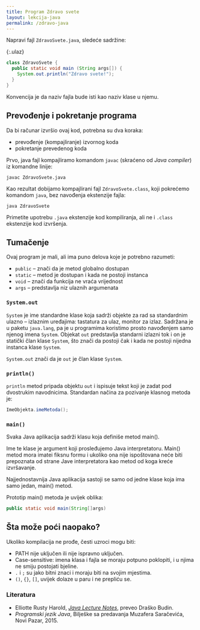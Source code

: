 ```yaml
---
title: Program Zdravo svete
layout: lekcija-java
permalink: /zdravo-java
---
```


Napravi fajl `ZdravoSvete.java`, sledeće sadržine:

{:.ulaz}
```java
class ZdravoSvete {
  public static void main (String args[]) {
    System.out.println("Zdravo svete!");
  }
}
```

Konvencija je da naziv fajla bude isti kao naziv klase u njemu.

## Prevođenje i pokretanje programa

Da bi računar izvršio ovaj kod, potrebna su dva koraka:

- prevođenje (kompajliranje) izvornog koda
- pokretanje prevedenog koda

Prvo, java fajl kompajliramo komandom `javac` (skraćeno od *Java compiler*) iz komandne linije:

```
javac ZdravoSvete.java
```

Kao rezultat dobijamo kompajlirani fajl `ZdravoSvete.class`, koji pokrećemo komandom `java`, bez navođenja ekstenzije fajla:

```
java ZdravoSvete
```

Primetite upotrebu `.java` ekstenzije kod kompiliranja, ali ne i `.class` ekstenzije kod izvršenja.

## Tumačenje

Ovaj program je mali, ali ima puno delova koje je potrebno razumeti:

- `public` – znači da je metod globalno dostupan
- `static` – metod je dostupan i kada ne postoji instanca
- `void` – znači da funkcija ne vraća vrijednost
- `args` – predstavlja niz ulaznih argumenata

### `System.out`

`System` je ime standardne klase koja sadrži objekte za rad sa standardnim ulazno – izlaznim uređajima: tastatura za ulaz, monitor za izlaz. Sadržana je u paketu `java.lang`, pa je u programima koristimo prosto navođenjem samo njenog imena `System`. Objekat `out` predstavlja standarni izlazni tok i on je statički član klase `System`, što znači da postoji čak i kada ne postoji nijedna instanca klase `System`.

`System.out` znači da je `out` je član klase `System`.

### `println()`

`println` metod pripada objektu `out` i ispisuje tekst koji je zadat pod dvostrukim navodnicima. Standardan načina za pozivanje klasnog metoda je:

```java
ImeObjekta.imeMetoda();
```

### `main()`

Svaka Java aplikacija sadrži klasu koja definiše metod main().

Ime te klase je argument koji prosleđujemo Java interpretatoru. Main() metod mora imatei fiksnu formu i ukoliko ona nije ispoštovana neće biti prepoznata od strane Jave interpretatora kao metod od koga kreće izvršavanje.

Najjednostavnija Java aplikacija sastoji se samo od jedne klase koja ima samo jedan, main() metod.

Prototip main() metoda je uvijek oblika:

```java
public static void main(String[]args)
```

## Šta može poći naopako?

Ukoliko kompilacija ne prođe, česti uzroci mogu biti:

- PATH nije uključen ili nije ispravno uključen.
- Case-sensitive: imena klasa i fajla se moraju potpuno poklopiti, i u njima ne smiju postojati bjeline.
- `.` i `;` su jako bitni znaci i moraju biti na svojim mjestima.
- `()`, `{}`, `[]`, uvijek dolaze u paru i ne prepliću se.


### Literatura

- Elliotte Rusty Harold, *[Java Lecture Notes](//www.cafeaulait.org/course/index.html)*, preveo Draško Budin.
- *Programski jezik Java*, Bilješke sa predavanja Muzafera Saračevića, Novi Pazar, 2015.